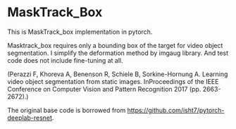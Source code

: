 # MaskTrack_Box

This is MaskTrack_box implementation in pytorch.

Masktrack_box requires only a bounding box of the target for video object segmentation.
I simplify the deformation method by imgaug library.
And test code does not include fine-tuning at all.

(Perazzi F, Khoreva A, Benenson R, Schiele B, Sorkine-Hornung A. Learning video object segmentation from static images. InProceedings of the IEEE Conference on Computer Vision and Pattern Recognition 2017 (pp. 2663-2672).)



The original base code is borrowed from https://github.com/isht7/pytorch-deeplab-resnet.
